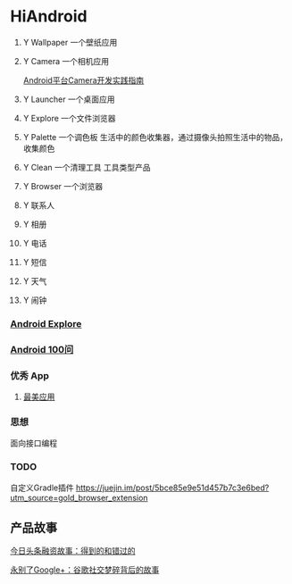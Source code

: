 # HiAndroid

1. Y Wallpaper 一个壁纸应用 
2. Y Camera 一个相机应用

    [Android平台Camera开发实践指南](https://juejin.im/post/5a33a5106fb9a04525782db5)
    
3. Y Launcher 一个桌面应用
4. Y Explore 一个文件浏览器
5. Y Palette 一个调色板 
    生活中的颜色收集器，通过摄像头拍照生活中的物品，收集颜色

6. Y Clean 一个清理工具 工具类型产品
7. Y Browser 一个浏览器
8. Y 联系人
9. Y 相册
10. Y 电话
11. Y 短信
12. Y 天气
13. Y 闹钟

### [Android Explore](./android/README.md)    

### [Android 100问](./QA/README.md)

### 优秀 App

1. [最美应用](http://zuimeia.com/?platform=2)

### 思想
面向接口编程

### TODO

自定义Gradle插件 https://juejin.im/post/5bce85e9e51d457b7c3e6bed?utm_source=gold_browser_extension

## 产品故事
[今日头条融资故事：得到的和错过的](https://mp.weixin.qq.com/s?__biz=MjM5MDczODM3Mw==&mid=2653028299&idx=1&sn=33ed8afdf6760e661213bb1e27c843fd&scene=21#wechat_redirect)

[永别了Google+：谷歌社交梦碎背后的故事](http://www.ebusinessreview.cn/articledetail-294673.html)